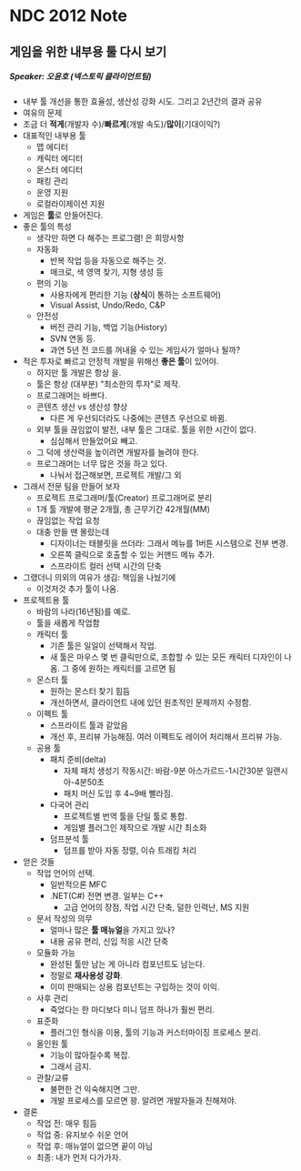 # NDC 2012 Note

## 게임을 위한 내부용 툴 다시 보기

##### Speaker: 오윤호 (넥스토릭 클라이언트팀)

* 내부 툴 개선을 통한 효율성, 생산성 강화 시도. 그리고 2년간의 결과 공유
* 여유의 문제
* 조금 더 **적게**(개발자 수)/**빠르게**(개발 속도)/**많이**(기대이익?)
* 대표적인 내부용 툴
	* 맵 에디터
	* 캐릭터 에디터
	* 몬스터 에디터
	* 패킹 관리
	* 운영 지원
	* 로컬라이제이션 지원
* 게임은 **툴**로 만들어진다.
* 좋은 툴의 특성
	* 생각만 하면 다 해주는 프로그램! 은 희망사항
	* 자동화
		- 반복 작업 등을 자동으로 해주는 것.
		- 매크로, 색 영역 찾기, 지형 생성 등
	* 편의 기능
		- 사용자에게 편리한 기능 (**상식**이 통하는 소프트웨어)
		- Visual Assist, Undo/Redo, C&P
	* 안전성
		- 버전 관리 기능, 백업 기능(History)
		- SVN 연동 등.
		- 과연 5년 전 코드를 꺼내올 수 있는 게임사가 얼마나 될까?
* 적은 투자로 빠르고 안정적 개발을 위해선 **좋은 툴**이 있어야.
	* 하지만 툴 개발은 항상 을.
	* 툴은 항상 (대부분) "최소한의 투자"로 제작.
	* 프로그래머는 바쁘다.
	* 콘텐츠 생산 vs 생산성 향상
		- 다른 게 우선되더라도 나중에는 콘텐츠 우선으로 바뀜.
	* 외부 툴을 끊임없이 발전, 내부 툴은 그대로. 툴을 위한 시간이 없다.
		- 심심해서 만들었어요 빼고.
	* 그 덕에 생산력을 높이려면 개발자를 늘려야 한다.
	* 프로그래머는 너무 많은 것을 하고 있다.
		- 나눠서 접근해보면, 프로젝트 개발/그 외
* 그래서 전문 팀을 만들어 보자
	- 프로젝트 프로그래머/툴(Creator) 프로그래머로 분리
	- 1개 툴 개발에 평균 2개월, 총 근무기간 42개월(MM)
	- 끊임없는 작업 요청
	- 대충 만들 땐 몰랐는데
		- 디자이너는 태블릿을 쓰더라: 그래서 메뉴를 1버튼 시스템으로 전부 변경.
		- 오른쪽 클릭으로 호출할 수 있는 커맨드 메뉴 추가.
		- 스프라이트 컬러 선택 시간의 단축
* 그랬더니 의외의 여유가 생김: 책임을 나눴기에
	- 이것저것 추가 툴이 나옴.
* 프로젝트용 툴
	* 바람의 나라(16년됨)를 예로.
	- 툴을 새롭게 작업함
	- 캐릭터 툴
		- 기존 툴은 일일이 선택해서 작업.
		- 새 툴은 마우스 몇 번 클릭만으로, 조합할 수 있는 모든 캐릭터 디자인이 나옴. 그 중에 원하는 캐릭터를 고르면 됨
	- 몬스터 툴
		- 원하는 몬스터 찾기 힘듬
		- 개선하면서, 클라이언트 내에 있던 원초적인 문제까지 수정함. 
	- 이펙트 툴
		- 스프라이트 툴과 같았음
		- 개선 후, 프리뷰 가능해짐. 여러 이펙트도 레이어 처리해서 프리뷰 가능.
	- 공용 툴
		- 패치 준비(delta)
			- 자체 패치 생성기 작동시간: 바람-9분 아스가르드-1시간30분 일랜시아-4분50초
			- 패치 머신 도입 후 4~9배 빨라짐.
		- 다국어 관리
			- 프로젝트별 번역 툴을 단일 툴로 통합.
			- 게임별 플러그인 제작으로 개발 시간 최소화
		- 덤프분석 툴
			- 덤프를 받아 자동 정렬, 이슈 트래킹 처리
* 얻은 것들
	* 작업 언어의 선택.
		- 일반적으론 MFC
		- .NET(C#) 전면 변경. 일부는 C++
			- 고급 언어의 장점, 작업 시간 단축, 덜한 인력난, MS 지원
	* 문서 작성의 의무
		- 얼마나 많은 **툴 매뉴얼**을 가지고 있나?
		- 내용 공유 편리, 신입 적응 시간 단축
	* 모듈화 가능
		- 완성된 툴만 남는 게 아니라 컴포넌트도 남는다.
		- 정말로 **재사용성 강화**.
		- 이미 판매되는 상용 컴포넌트는 구입하는 것이 이익.
	* 사후 관리
		- 죽었다는 한 마디보다 미니 덤프 하나가 훨씬 편리.
	* 표준화
		- 플러그인 형식을 이용, 툴의 기능과 커스터마이징 프로세스 분리.
	* 올인원 툴
		- 기능이 많아질수록 복잡.
		- 그래서 금지.
	* 관찰/교류
		- 불편한 건 익숙해지면 그만.
		- 개발 프로세스를 모르면 꽝. 알려면 개발자들과 친해져야.
* 결론
	* 작업 전: 매우 힘듬
	* 작업 중: 유지보수 쉬운 언어
	* 작업 후: 매뉴얼이 없으면 끝이 아님
	* 최종: 내가 먼저 다가가자.
